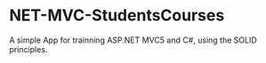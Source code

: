 # NET-MVC-StudentsCourses
A simple App for trainning ASP.NET MVC5 and C#, using the SOLID principles.
